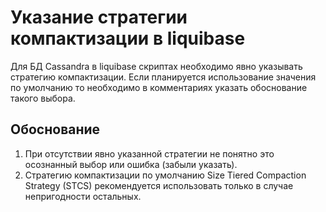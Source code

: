 # Указание стратегии компактизации в liquibase

Для БД Cassandra в liquibase скриптах необходимо явно указывать стратегию компактизации. Если планируется использование значения по умолчанию то необходимо в комментариях указать обоснование такого выбора.

## Обоснование
1. При отсутствии явно указанной стратегии не понятно это осознанный выбор или ошибка (забыли указать).
2. Стратегию компактизации по умолчанию Size Tiered Compaction Strategy (STCS) рекомендуется использовать только в случае непригодности остальных. 
